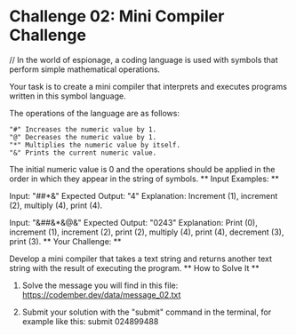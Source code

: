 # Challenge 02: Mini Compiler Challenge

// In the world of espionage, a coding language is used with symbols that perform simple mathematical operations.

Your task is to create a mini compiler that interprets and executes programs written in this symbol language.

The operations of the language are as follows:

    "#" Increases the numeric value by 1.
    "@" Decreases the numeric value by 1.
    "*" Multiplies the numeric value by itself.
    "&" Prints the current numeric value.

The initial numeric value is 0 and the operations should be applied in the order in which they appear in the string of symbols.
** Input Examples: **

Input: "##*&"
Expected Output: "4"
Explanation: Increment (1), increment (2), multiply (4), print (4).

Input: "&##&*&@&"
Expected Output: "0243"
Explanation: Print (0), increment (1), increment (2), print (2), multiply (4), print (4), decrement (3), print (3).
** Your Challenge: **

Develop a mini compiler that takes a text string and returns another text string with the result of executing the program.
** How to Solve It **

1. Solve the message you will find in this file: https://codember.dev/data/message_02.txt

2. Submit your solution with the "submit" command in the terminal, for example like this:
submit 024899488
